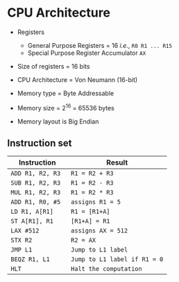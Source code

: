 # CPU Architecture

-   Registers
	- General Purpose Registers = 16 _i.e._, `R0 R1 ... R15`
	- Special Purpose Register Accumulator `AX`

-   Size of registers = 16 bits

-   CPU Architecture = Von Neumann (16-bit)

-   Memory type = Byte Addressable

-   Memory size = 2<sup>16</sup> = 65536 bytes

-	Memory layout is Big Endian
## Instruction set

| Instruction       | Result                        |
| ----------------- | ----------------------------- |
| `ADD R1, R2, R3`  | `R1 = R2 + R3 `               |
| `SUB R1, R2, R3 ` | `R1 = R2 - R3 `               |
| `MUL R1, R2, R3 ` | `R1 = R2 * R3 `               |
| `ADD R1, R0, #5 ` | `assigns R1 = 5 `             |
| `LD R1, A[R1] `   | `R1 = [R1+A] `                 |
| `ST A[R1], R1 `   | `[R1+A] = R1 `                |
| `LAX #512 `       | `assigns AX = 512 `           |
| `STX R2 `         | `R2 = AX `                    |
| `JMP L1 `         | `Jump to L1 label `           |
| `BEQZ R1, L1 `    | `Jump to L1 label if R1 = 0` |
| `HLT `            | `Halt the computation `       |
